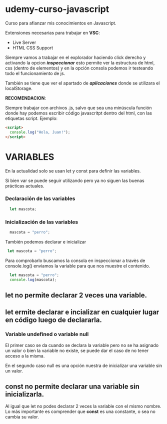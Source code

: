 # udemy-curso-javascript
Curso para afianzar mis conocimientos en Javascript.

Extensiones necesarias para trabajar en **VSC**:

- Live Server
- HTML CSS Support

Siempre vamos a trabajar en el explorador haciendo click derecho y activando la opcion ***inspeccionar*** esto permite ver la estructura de html, css (dentro de elementos) y en la opción consola podemos ir testeando todo el funcionamiento de js.

También se tiene que ver el apartado de ***aplicaciones*** donde se utilizara el localStorage.

**RECOMENDACION**: 

Siempre trabajar con archivos .js, salvo que sea una minúscula función donde hay podemos escribir código javascritpt dentro del html, con las etiquetas script. Ejemplo:
```html
<script>
  console.log("Hola, Juan!");
</script>
```



#   VARIABLES
  En la actualidad solo se usan let y const para definir las variables.

  Si bien var se puede seguir utilizando pero ya no siguen las buenas prácticas actuales.

  ### Declaración de las variables

  ```javascript
    let mascota;
  ```

   ### Inicialización de las variables

  ```javascript
    mascota = "perro";
  ```

  También podemos declarar e inicializar

   ```javascript
    let mascota = "perro";
  ```

  Para comprobarlo buscamos la consola en inspeccionar a travès de console.log() enviamos la variable para que nos muestre el contenido.

  ```javascript
    let mascota = "perro";
    console.log(mascota); 
  ```

  ## let no permite declarar 2 veces una variable.

  ## let ermite declarar e incializar en cualquier lugar en código luego de declararla.

  ### Variable undefined o variable null
  El primer caso se da cuando se declara la variable pero no se ha asignado un valor o bien la variable no existe, se puede dar el caso de no tener acceso a la misma.

  En el segundo caso null es una opción nuestra de inicializar una variable sin un valor.

## const no permite declarar una variable sin inicializarla.
Al igual que let no podes declarar 2 veces la variable con el mismo nombre. Lo más importante es comprender que **const** es una constante, o sea no cambia su valor.